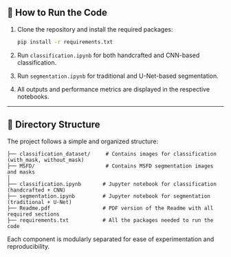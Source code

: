 ## 🚀 How to Run the Code

1. Clone the repository and install the required packages:
   ```bash
   pip install -r requirements.txt
   ```

2. Run `classification.ipynb` for both handcrafted and CNN-based classification.

3. Run `segmentation.ipynb` for traditional and U-Net-based segmentation.

4. All outputs and performance metrics are displayed in the respective notebooks.

---

## 📁 Directory Structure

The project follows a simple and organized structure:

```
├── classification_dataset/     # Contains images for classification (with_mask, without_mask)
├── MSFD/                       # Contains MSFD segmentation images and masks
│
├── classification.ipynb       # Jupyter notebook for classification (handcrafted + CNN)
├── segmentation.ipynb         # Jupyter notebook for segmentation (traditional + U-Net)
├── Readme.pdf                 # PDF version of the Readme with all required sections
├── requirements.txt           # All the packages needed to run the code
```

Each component is modularly separated for ease of experimentation and reproducibility.
